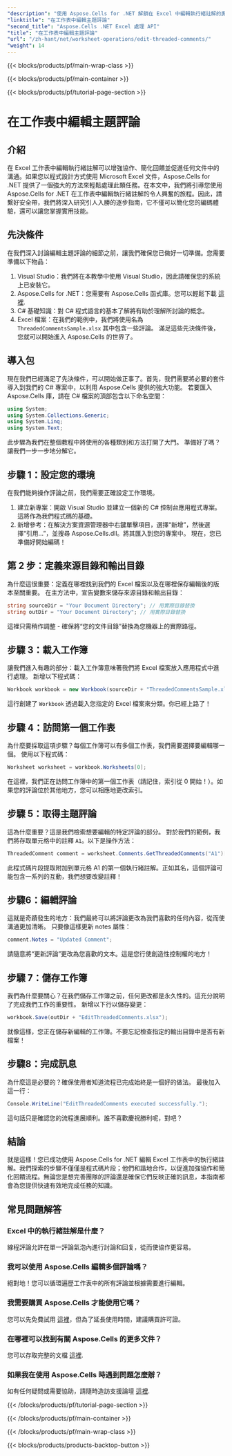 ```yaml
---
"description": "使用 Aspose.Cells for .NET 解鎖在 Excel 中編輯執行緒註解的魔力！按照我們的逐步指南，輕鬆掌握您的文件。"
"linktitle": "在工作表中編輯主題評論"
"second_title": "Aspose.Cells .NET Excel 處理 API"
"title": "在工作表中編輯主題評論"
"url": "/zh-hant/net/worksheet-operations/edit-threaded-comments/"
"weight": 14
---
```


{{< blocks/products/pf/main-wrap-class >}}

{{< blocks/products/pf/main-container >}}

{{< blocks/products/pf/tutorial-page-section >}}

# 在工作表中編輯主題評論

## 介紹
在 Excel 工作表中編輯執行緒註解可以增強協作、簡化回饋並促進任何文件中的溝通。如果您以程式設計方式使用 Microsoft Excel 文件，Aspose.Cells for .NET 提供了一個強大的方法來輕鬆處理此類任務。在本文中，我們將引導您使用 Aspose.Cells for .NET 在工作表中編輯執行緒註解的令人興奮的旅程。因此，請繫好安全帶，我們將深入研究引人入勝的逐步指南，它不僅可以簡化您的編碼體驗，還可以讓您掌握實用技能。
## 先決條件
在我們深入討論編輯主題評論的細節之前，讓我們確保您已做好一切準備。您需要準備以下物品：
1. Visual Studio：我們將在本教學中使用 Visual Studio，因此請確保您的系統上已安裝它。
2. Aspose.Cells for .NET：您需要有 Aspose.Cells 函式庫。您可以輕鬆下載 [這裡](https://releases。aspose.com/cells/net/).
3. C# 基礎知識：對 C# 程式語言的基本了解將有助於理解所討論的概念。
4. Excel 檔案：在我們的範例中，我們將使用名為 `ThreadedCommentsSample.xlsx` 其中包含一些評論。
滿足這些先決條件後，您就可以開始進入 Aspose.Cells 的世界了。
## 導入包
現在我們已經滿足了先決條件，可以開始做正事了。首先，我們需要將必要的套件導入到我們的 C# 專案中，以利用 Aspose.Cells 提供的強大功能。
若要匯入 Aspose.Cells 庫，請在 C# 檔案的頂部包含以下命名空間：
```csharp
using System;
using System.Collections.Generic;
using System.Linq;
using System.Text;
```
此步驟為我們在整個教程中將使用的各種類別和方法打開了大門。 
準備好了嗎？讓我們一步一步地分解它。
## 步驟 1：設定您的環境
在我們能夠操作評論之前，我們需要正確設定工作環境。
1. 建立新專案：開啟 Visual Studio 並建立一個新的 C# 控制台應用程式專案。這將作為我們程式碼的基礎。
2. 新增參考：在解決方案資源管理器中右鍵單擊項目，選擇“新增”，然後選擇“引用...”，並搜尋 Aspose.Cells.dll。將其匯入到您的專案中。 
現在，您已準備好開始編碼！
## 第 2 步：定義來源目錄和輸出目錄
為什麼這很重要：定義在哪裡找到我們的 Excel 檔案以及在哪裡保存編輯後的版本至關重要。
在主方法中，宣告變數來儲存來源目錄和輸出目錄：
```csharp
string sourceDir = "Your Document Directory"; // 用實際目錄替換
string outDir = "Your Document Directory"; // 用實際目錄替換
```
這裡只需稍作調整 - 確保將“您的文件目錄”替換為您機器上的實際路徑。 
## 步驟 3：載入工作簿
讓我們進入有趣的部分：載入工作簿意味著我們將 Excel 檔案放入應用程式中進行處理。
新增以下程式碼：
```csharp
Workbook workbook = new Workbook(sourceDir + "ThreadedCommentsSample.xlsx");
```
這行創建了 `Workbook` 透過載入您指定的 Excel 檔案來分類。你已經上路了！
## 步驟 4：訪問第一個工作表
為什麼要採取這項步驟？每個工作簿可以有多個工作表，我們需要選擇要編輯哪一個。
使用以下程式碼：
```csharp
Worksheet worksheet = workbook.Worksheets[0];
```
在這裡，我們正在訪問工作簿中的第一個工作表（請記住，索引從 0 開始！）。如果您的評論位於其他地方，您可以相應地更改索引。
## 步驟 5：取得主題評論
這為什麼重要？這是我們檢索想要編輯的特定評論的部分。
對於我們的範例，我們將存取單元格中的註釋 `A1`。以下是操作方法：
```csharp
ThreadedComment comment = worksheet.Comments.GetThreadedComments("A1")[0];
```
此程式碼片段提取附加到單元格 A1 的第一個執行緒註解。正如其名，這個評論可能包含一系列的互動，我們想要改變註釋！
## 步驟6：編輯評論
這就是奇蹟發生的地方：我們最終可以將評論更改為我們喜歡的任何內容，從而使溝通更加清晰。
只要像這樣更新 notes 屬性：
```csharp
comment.Notes = "Updated Comment";
```
請隨意將“更新評論”更改為您喜歡的文本。這是您行使創造性控制權的地方！
## 步驟 7：儲存工作簿
我們為什麼要關心？在我們儲存工作簿之前，任何更改都是永久性的。這充分說明了完成我們工作的重要性。
新增以下行以儲存變更：
```csharp
workbook.Save(outDir + "EditThreadedComments.xlsx");
```
就像這樣，您正在儲存新編輯的工作簿。不要忘記檢查指定的輸出目錄中是否有新檔案！
## 步驟8：完成訊息
為什麼這是必要的？確保使用者知道流程已完成始終是一個好的做法。
最後加入這一行：
```csharp
Console.WriteLine("EditThreadedComments executed successfully.");
```
這句話只是確認您的流程進展順利。誰不喜歡慶祝勝利呢，對吧？
## 結論
就是這樣！您已成功使用 Aspose.Cells for .NET 編輯 Excel 工作表中的執行緒註解。我們探索的步驟不僅僅是程式碼片段；他們和諧地合作，以促進加強協作和簡化回饋流程。無論您是想完善團隊的評論還是確保它們反映正確的訊息，本指南都會為您提供快速有效地完成任務的知識。
## 常見問題解答
### Excel 中的執行緒註解是什麼？
線程評論允許在單一評論氣泡內進行討論和回复，從而使協作更容易。
### 我可以使用 Aspose.Cells 編輯多個評論嗎？
絕對地！您可以循環遍歷工作表中的所有評論並根據需要進行編輯。
### 我需要購買 Aspose.Cells 才能使用它嗎？
您可以先免費試用 [這裡](https://releases.aspose.com/)，但為了延長使用時間，建議購買許可證。
### 在哪裡可以找到有關 Aspose.Cells 的更多文件？
您可以存取完整的文檔 [這裡](https://reference。aspose.com/cells/net/).
### 如果我在使用 Aspose.Cells 時遇到問題怎麼辦？
如有任何疑問或需要協助，請隨時造訪支援論壇 [這裡](https://forum。aspose.com/c/cells/9).


{{< /blocks/products/pf/tutorial-page-section >}}

{{< /blocks/products/pf/main-container >}}

{{< /blocks/products/pf/main-wrap-class >}}

{{< blocks/products/products-backtop-button >}}